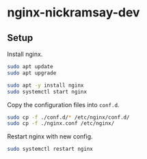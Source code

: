 # nginx-nickramsay-dev

## Setup
Install nginx.
```sh
sudo apt update
sudo apt upgrade

sudo apt -y install nginx
sudo systemctl start nginx
```

Copy the configuration files into `conf.d`.
```sh
sudo cp -f ./conf.d/* /etc/nginx/conf.d/
sudo cp -f ./nginx.conf /etc/nginx/
```

Restart nginx with new config.
```sh
sudo systemctl restart nginx
```
